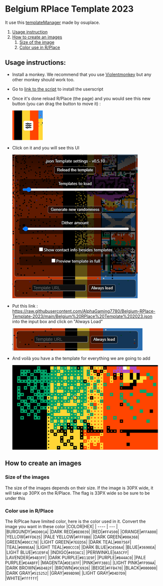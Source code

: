 # Belgium RPlace Template 2023
 
It use this [templateManager](https://github.com/osuplace/templateManager) made by osuplace.

1. [Usage instruction](#usage-instructions)
2. [How to create an images](#how-to-create-an-images)
    1. [Size of the image](#size-of-the-images)
    2. [Color use in R/Place](#color-use-in-rplace)
## Usage instructions:
 * Install a monkey. We recommend that you use [Violentmonkey](https://violentmonkey.github.io/get-it/) but any other monkey should work too.
 * Go to [link to the script](https://github.com/osuplace/templateManager/raw/main/dist/templateManager.user.js) to install the userscript
 * Once it's done reload R/Place (the page) and you would see this new button (you can drag the button to move it) : 

   ![screen 1](https://github.com/AlphaGaming7780/Belgium-RPlace-Template-2023/blob/main/Images/Readme/screen001.png?raw=true)
 * Click on it and you will see this UI

    ![screen 2](https://github.com/AlphaGaming7780/Belgium-RPlace-Template-2023/blob/main/Images/Readme/screen002.png?raw=true)
 * Put this link : https://raw.githubusercontent.com/AlphaGaming7780/Belgium-RPlace-Template-2023/main/Belgium%20RPlace%20Template%202023.json
    into the input box and click on "Always Load"

   ![screen 3](https://github.com/AlphaGaming7780/Belgium-RPlace-Template-2023/blob/main/Images/Readme/screen003.png?raw=true)
    
 * And voilà you have a the template for everything we are going to add
    
    ![screen 4](https://github.com/AlphaGaming7780/Belgium-RPlace-Template-2023/blob/main/Images/Readme/screen004.png?raw=true)

## How to create an images
### Size of the images

The size of the images depends on their size. 
If the image is 30PX wide, it will take up 30PX on the R/Place.
The flag is 33PX wide so be sure to be under this

### Color use in R/Place
The R/Plcae have limited color, here is the color used in it.
Convert the image you want in these color
|COLOR|HEX|
| ---- | --- |
|BURGUNDY|`#6D001A`|
|DARK RED|`#BE0039`|
|RED|`#FF4500`|
|ORANGE|`#FFA800`|
|YELLOW|`#FFD635`|
|PALE YELLOW|`#FFF8B8`|
|DARK GREEN|`#00A368`|
|GREEN|`#00CC78`|
|LIGHT GREEN|`#7EED56`|
|DARK TEAL|`#00756F`|
|TEAL|`#009EAA`|
|LIGHT TEAL|`#00CCC0`|
|DARK BLUE|`#2450A4`|
|BLUE|`#3690EA`|
|LIGHT BLUE|`#51E9F4`|
|INDIGO|`#493AC1`|
|PERIWINKLE|`6A5CFF`|
|LAVENDER|`#94B3FF`|
|DARK PURPLE|`#811E9F`|
|PURPLE|`#B44AC0`|
|PALE PURPLE|`#E4ABFF`|
|MAGENTA|`#DE107F`|
|PINK|`#FF3881`|
|LIGHT PINK|`#FF99AA`|
|DARK BROWN|`#6D482F`|
|BROWN|`#9C6926`|
|BEIGE|`#FFB470`|
|BLACK|`#000000`|
|DARK GRAY|`#515252`|
|GRAY|`#898D90`|
|LIGHT GRAY|`#D4D7D9`|
|WHITE|`#ffffff`|
